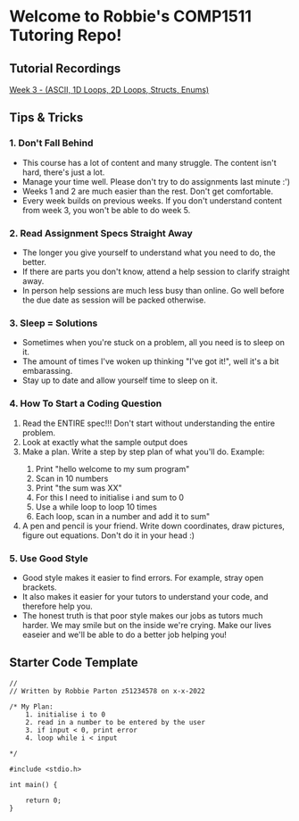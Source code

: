 # Welcome to Robbie's COMP1511 Tutoring Repo!

## Tutorial Recordings
[Week 3 - (ASCII, 1D Loops, 2D Loops, Structs, Enums)](https://youtu.be/4lleKPFgx3k)

## Tips & Tricks

### 1. Don't Fall Behind
<ul> 
    <li>This course has a lot of content and many struggle. The content isn't hard, there's just a lot.
    <li>Manage your time well. Please don't try to do assignments last minute :')
    <li>Weeks 1 and 2 are much easier than the rest. Don't get comfortable.
    <li>Every week builds on previous weeks. If you don't understand content from week 3, you won't be able to do week 5.
</ul>
        
### 2. Read Assignment Specs Straight Away
<ul> 
    <li>The longer you give yourself to understand what you need to do, the better.
    <li>If there are parts you don't know, attend a help session to clarify straight away.
    <li>In person help sessions are much less busy than online. Go well before the due date as session will be packed otherwise.
</ul>

### 3. Sleep = Solutions
<ul> 
    <li>Sometimes when you're stuck on a problem, all you need is to sleep on it. 
    <li>The amount of times I've woken up thinking "I've got it!", well it's a bit embarassing.
    <li>Stay up to date and allow yourself time to sleep on it.
</ul>

### 4. How To Start a Coding Question
<ol>
    <li>Read the ENTIRE spec!!! Don't start without understanding the entire problem.</li>
    <li>Look at exactly what the sample output does
    <li>Make a plan. Write a step by step plan of what you'll do. Example: </li>
    <ol>
        <li>Print "hello welcome to my sum program"
        <li>Scan in 10 numbers
        <li>Print "the sum was XX"
        <li>For this I need to initialise i and sum to 0
        <li>Use a while loop to loop 10 times
        <li>Each loop, scan in a number and add it to sum"
    </ol>
    <li>A pen and pencil is your friend. Write down coordinates, draw pictures, figure out equations. Don't do it in your head :)</li>

</ol>

### 5. Use Good Style
<ul> 
    <li>Good style makes it easier to find errors. For example, stray open brackets. 
    <li>It also makes it easier for your tutors to understand your code, and therefore help you.
    <li>The honest truth is that poor style makes our jobs as tutors much harder. We may smile but on the inside we're crying. Make our lives easeier and we'll be able to do a better job helping you!
</ul>


## Starter Code Template
```
// 
// Written by Robbie Parton z51234578 on x-x-2022

/* My Plan:
    1. initialise i to 0
    2. read in a number to be entered by the user
    3. if input < 0, print error
    4. loop while i < input

*/

#include <stdio.h>

int main() {

    return 0;
}
```


<!-- >
